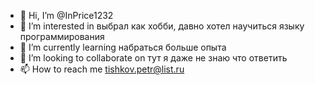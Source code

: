 - 👋 Hi, I’m @InPrice1232
- 👀 I’m interested in выбрал как хобби, давно хотел научиться языку программирования 
- 🌱 I’m currently learning набраться больше опыта 
- 💞️ I’m looking to collaborate on тут я даже не знаю что ответить 
- 📫 How to reach me tishkov.petr@list.ru

<!---
InPrice1232/InPrice1232 is a ✨ special ✨ repository because its `README.md` (this file) appears on your GitHub profile.
You can click the Preview link to take a look at your changes.
--->
